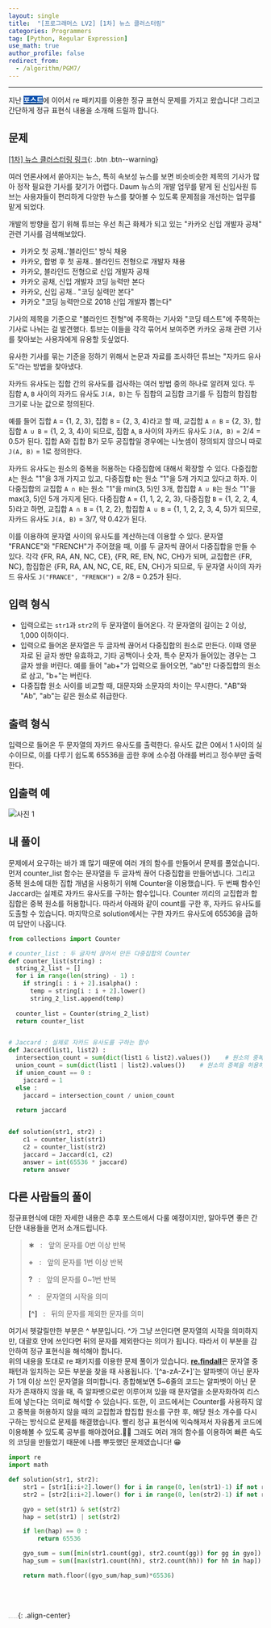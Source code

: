 ```yaml
---
layout: single
title:  "[프로그래머스 LV2] [1차] 뉴스 클러스터링"
categories: Programmers
tag: [Python, Regular Expression]
use_math: true
author_profile: false
redirect_from:
  - /algorithm/PGM7/
---
```

-----
지난 <mark style='background-color: #0550ae'><b><a href='https://woongsonvi.github.io/algorithm/PGM6/'><font color="white">포스트</font></a></b></mark>에 이어서 re 패키지를 이용한 정규 표현식 문제를 가지고 왔습니다! 그리고 간단하게 정규 표현식 내용을 소개해 드릴까 합니다.

## 문제

[[1차] 뉴스 클러스터링 링크](https://school.programmers.co.kr/learn/courses/30/lessons/17677){: .btn .btn--warning}
<br>

여러 언론사에서 쏟아지는 뉴스, 특히 속보성 뉴스를 보면 비슷비슷한 제목의 기사가 많아 정작 필요한 기사를 찾기가 어렵다. Daum 뉴스의 개발 업무를 맡게 된 신입사원 튜브는 사용자들이 편리하게 다양한 뉴스를 찾아볼 수 있도록 문제점을 개선하는 업무를 맡게 되었다.

개발의 방향을 잡기 위해 튜브는 우선 최근 화제가 되고 있는 "카카오 신입 개발자 공채" 관련 기사를 검색해보았다.

- 카카오 첫 공채..'블라인드' 방식 채용
- 카카오, 합병 후 첫 공채.. 블라인드 전형으로 개발자 채용
- 카카오, 블라인드 전형으로 신입 개발자 공채
- 카카오 공채, 신입 개발자 코딩 능력만 본다
- 카카오, 신입 공채.. "코딩 실력만 본다"
- 카카오 "코딩 능력만으로 2018 신입 개발자 뽑는다"

기사의 제목을 기준으로 "블라인드 전형"에 주목하는 기사와 "코딩 테스트"에 주목하는 기사로 나뉘는 걸 발견했다. 튜브는 이들을 각각 묶어서 보여주면 카카오 공채 관련 기사를 찾아보는 사용자에게 유용할 듯싶었다.

유사한 기사를 묶는 기준을 정하기 위해서 논문과 자료를 조사하던 튜브는 "자카드 유사도"라는 방법을 찾아냈다.

자카드 유사도는 집합 간의 유사도를 검사하는 여러 방법 중의 하나로 알려져 있다. 두 집합 `A`, `B` 사이의 자카드 유사도 `J(A, B)`는 두 집합의 교집합 크기를 두 집합의 합집합 크기로 나눈 값으로 정의된다.

예를 들어 집합 `A` = {1, 2, 3}, 집합 `B` = {2, 3, 4}라고 할 때, 교집합 `A ∩ B` = {2, 3}, 합집합 `A ∪ B` = {1, 2, 3, 4}이 되므로, 집합 `A`, `B` 사이의 자카드 유사도 `J(A, B)` = 2/4 = 0.5가 된다. 집합 A와 집합 B가 모두 공집합일 경우에는 나눗셈이 정의되지 않으니 따로 `J(A, B)` = 1로 정의한다.

자카드 유사도는 원소의 중복을 허용하는 다중집합에 대해서 확장할 수 있다. 다중집합 `A`는 원소 "1"을 3개 가지고 있고, 다중집합 `B`는 원소 "1"을 5개 가지고 있다고 하자. 이 다중집합의 교집합 `A ∩ B`는 원소 "1"을 min(3, 5)인 3개, 합집합 `A ∪ B`는 원소 "1"을 max(3, 5)인 5개 가지게 된다. 다중집합 `A` = {1, 1, 2, 2, 3}, 다중집합 `B` = {1, 2, 2, 4, 5}라고 하면, 교집합 `A ∩ B` = {1, 2, 2}, 합집합 `A ∪ B` = {1, 1, 2, 2, 3, 4, 5}가 되므로, 자카드 유사도 `J(A, B)` = 3/7, 약 0.42가 된다.

이를 이용하여 문자열 사이의 유사도를 계산하는데 이용할 수 있다. 문자열 "FRANCE"와 "FRENCH"가 주어졌을 때, 이를 두 글자씩 끊어서 다중집합을 만들 수 있다. 각각 {FR, RA, AN, NC, CE}, {FR, RE, EN, NC, CH}가 되며, 교집합은 {FR, NC}, 합집합은 {FR, RA, AN, NC, CE, RE, EN, CH}가 되므로, 두 문자열 사이의 자카드 유사도 `J("FRANCE", "FRENCH")` = 2/8 = 0.25가 된다.

## 입력 형식

- 입력으로는 `str1`과 `str2`의 두 문자열이 들어온다. 각 문자열의 길이는 2 이상, 1,000 이하이다.
- 입력으로 들어온 문자열은 두 글자씩 끊어서 다중집합의 원소로 만든다. 이때 영문자로 된 글자 쌍만 유효하고, 기타 공백이나 숫자, 특수 문자가 들어있는 경우는 그 글자 쌍을 버린다. 예를 들어 "ab+"가 입력으로 들어오면, "ab"만 다중집합의 원소로 삼고, "b+"는 버린다.
- 다중집합 원소 사이를 비교할 때, 대문자와 소문자의 차이는 무시한다. "AB"와 "Ab", "ab"는 같은 원소로 취급한다.

## 출력 형식

입력으로 들어온 두 문자열의 자카드 유사도를 출력한다. 유사도 값은 0에서 1 사이의 실수이므로, 이를 다루기 쉽도록 65536을 곱한 후에 소수점 아래를 버리고 정수부만 출력한다.

## 입출력 예

![사진 1](https://user-images.githubusercontent.com/37182279/221875925-71e41645-a496-49d9-a4fa-62e9bd4a7451.PNG)

## 내 풀이

문제에서 요구하는 바가 꽤 많기 때문에 여러 개의 함수를 만들어서 문제를 풀었습니다.  먼저 counter_list 함수는 문자열을 두 글자씩 끊어 다중집합을 만들어냅니다. 그리고 중복 원소에 대한 집합 개념을 사용하기 위해 Counter을 이용했습니다. 두 번째 함수인 Jaccard는 실제로 자카드 유사도를 구하는 함수입니다. Counter 끼리의 교집합과 합집합은 중복 원소를 허용합니다. 따라서 아래와 같이 count를 구한 후, 자카드 유사도를 도출할 수 있습니다. 마지막으로 solution에서는 구한 자카드 유사도에 65536을 곱하여 답안이 나옵니다.

```python
from collections import Counter

# counter_list : 두 글자씩 끊어서 만든 다중집합의 Counter
def counter_list(string) :
  string_2_list = []
  for i in range(len(string) - 1) :
    if string[i : i + 2].isalpha() :
      temp = string[i : i + 2].lower()
      string_2_list.append(temp)
  
  counter_list = Counter(string_2_list)
  return counter_list


# Jaccard : 실제로 자카드 유사도를 구하는 함수
def Jaccard(list1, list2) :
  intersection_count = sum(dict(list1 & list2).values())    # 원소의 중복을 허용하여 교집합
  union_count = sum(dict(list1 | list2).values())    # 원소의 중복을 허용하여 합집합
  if union_count == 0 :
    jaccard = 1
  else :
    jaccard = intersection_count / union_count
  
  return jaccard


def solution(str1, str2) :
    c1 = counter_list(str1)
    c2 = counter_list(str2)
    jaccard = Jaccard(c1, c2)
    answer = int(65536 * jaccard)
    return answer
```

## 다른 사람들의 풀이

정규표현식에 대한 자세한 내용은 추후 포스트에서 다룰 예정이지만, 알아두면 좋은 간단한 내용들을 먼저 소개드립니다.

><b>&#8727;</b> &nbsp;&nbsp;: &nbsp;&nbsp;앞의 문자를 0번 이상 반복 
>
><b>+</b> &nbsp;&nbsp;: &nbsp;&nbsp;앞의 문자를 1번 이상 반복
>
><b>?</b> &nbsp;&nbsp;: &nbsp;&nbsp;앞의 문자를 0~1번 반복
>
><b>^</b> &nbsp;&nbsp;: &nbsp;&nbsp;문자열의 시작을 의미
>
><b>[^]</b> &nbsp;&nbsp;: &nbsp;&nbsp;뒤의 문자를 제외한 문자를 의미

여기서 헷갈릴만한 부분은 ^ 부분입니다. ^가 그냥 쓰인다면 문자열의 시작을 의미하지만, 대괄호 안에 쓰인다면 뒤의 문자를 제외한다는 의미가 됩니다. 따라서 이 부분을 감안하여 정규 표현식을 해석해야 합니다. <br>위의 내용을 토대로 re 패키지를 이용한 문제 풀이가 있습니다. <u><b>re.findall</b></u>은 문자열 중 패턴과 일치하는 모든 부분을 찾을 때 사용됩니다. '\[^a-zA-Z+\]'는 알파벳이 아닌 문자가 1개 이상 쓰인 문자열을 의미합니다. 종합해보면 5~6줄의 코드는 알파벳이 아닌 문자가 존재하지 않을 때, 즉 알파벳으로만 이루어져 있을 때 문자열을 소문자화하여 리스트에 넣는다는 의미로 해석할 수 있습니다. 또한, 이 코드에서는 Counter를 사용하지 않고 중복을 허용하지 않을 때의 교집합과 합집합 원소를 구한 후, 해당 원소 개수를 다시 구하는 방식으로 문제를 해결했습니다. 빨리 정규 표현식에 익숙해져서 자유롭게 코드에 이용해볼 수 있도록 공부를 해야겠어요.🏃‍♂️ 그래도 여러 개의 함수를 이용하여 빠른 속도의 코딩을 만들었기 때문에 나름 뿌듯했던 문제였습니다! 😁

```python
import re
import math

def solution(str1, str2):
    str1 = [str1[i:i+2].lower() for i in range(0, len(str1)-1) if not re.findall('[^a-zA-Z]+', str1[i:i+2])]
    str2 = [str2[i:i+2].lower() for i in range(0, len(str2)-1) if not re.findall('[^a-zA-Z]+', str2[i:i+2])]

    gyo = set(str1) & set(str2)
    hap = set(str1) | set(str2)

    if len(hap) == 0 :
        return 65536

    gyo_sum = sum([min(str1.count(gg), str2.count(gg)) for gg in gyo])
    hap_sum = sum([max(str1.count(hh), str2.count(hh)) for hh in hap])

    return math.floor((gyo_sum/hap_sum)*65536)
```

<br>

<br>

<img src="https://user-images.githubusercontent.com/37182279/216820587-4617a62e-0565-47f1-9ead-f4cd367572a1.png" alt="DATA_100%_LOGO_LIGHT" style="zoom:10%">{: .align-center}

<br>

<br>



